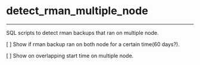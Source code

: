 # detect_rman_multiple_node
---

SQL scripts to detect rman backups that ran on multiple node. 

[ ] Show if rman backup ran on both node for a certain time(60 days?).

[ ] Show on overlapping start time on multiple node. 
